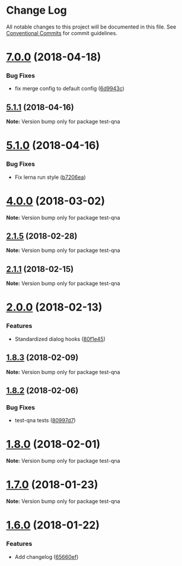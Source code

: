 # Change Log

All notable changes to this project will be documented in this file.
See [Conventional Commits](https://conventionalcommits.org) for commit guidelines.

<a name="7.0.0"></a>
# [7.0.0](https://github.com/Botfuel/bot-sdk2/compare/v5.1.7...v7.0.0) (2018-04-18)


### Bug Fixes

* fix merge config to default config ([6d9943c](https://github.com/Botfuel/bot-sdk2/commit/6d9943c))





<a name="5.1.1"></a>
## [5.1.1](https://github.com/Botfuel/botfuel-dialog/compare/v5.1.0...v5.1.1) (2018-04-16)

**Note:** Version bump only for package test-qna





<a name="5.1.0"></a>
# [5.1.0](https://github.com/Botfuel/botfuel-dialog/compare/v5.0.0...v5.1.0) (2018-04-16)


### Bug Fixes

* Fix lerna run style ([b7206ea](https://github.com/Botfuel/botfuel-dialog/commit/b7206ea))





<a name="4.0.0"></a>
# [4.0.0](https://github.com/Botfuel/botfuel-dialog/compare/v3.0.1...v4.0.0) (2018-03-02)





**Note:** Version bump only for package test-qna

<a name="2.1.5"></a>
## [2.1.5](https://github.com/Botfuel/botfuel-dialog/compare/v2.1.4...v2.1.5) (2018-02-28)




**Note:** Version bump only for package test-qna

<a name="2.1.1"></a>
## [2.1.1](https://github.com/Botfuel/botfuel-dialog/compare/v2.1.0...v2.1.1) (2018-02-15)




**Note:** Version bump only for package test-qna

<a name="2.0.0"></a>
# [2.0.0](https://github.com/Botfuel/botfuel-dialog/compare/v1.9.0...v2.0.0) (2018-02-13)


### Features

* Standardized dialog hooks ([80f1e45](https://github.com/Botfuel/botfuel-dialog/commit/80f1e45))




<a name="1.8.3"></a>
## [1.8.3](https://github.com/Botfuel/bot-sdk2/compare/v1.8.2...v1.8.3) (2018-02-09)




**Note:** Version bump only for package test-qna

<a name="1.8.2"></a>
## [1.8.2](https://github.com/Botfuel/botfuel-dialog/compare/v1.8.1...v1.8.2) (2018-02-06)


### Bug Fixes

* test-qna tests ([80997d7](https://github.com/Botfuel/botfuel-dialog/commit/80997d7))




<a name="1.8.0"></a>
# [1.8.0](https://github.com/Botfuel/bot-sdk2/compare/v1.7.1...v1.8.0) (2018-02-01)




**Note:** Version bump only for package test-qna

<a name="1.7.0"></a>
# [1.7.0](https://github.com/Botfuel/botfuel-dialog/compare/v1.6.0...v1.7.0) (2018-01-23)




**Note:** Version bump only for package test-qna

<a name="1.6.0"></a>
# [1.6.0](https://github.com/Botfuel/bot-sdk2/compare/v1.5.0...v1.6.0) (2018-01-22)


### Features

* Add changelog ([65660ef](https://github.com/Botfuel/bot-sdk2/commit/65660ef))
